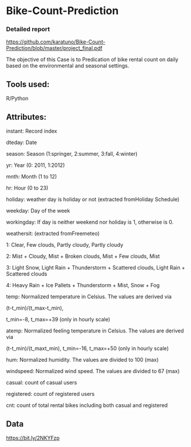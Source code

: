 # Bike-Count-Prediction

### Detailed report
https://github.com/karatuno/Bike-Count-Prediction/blob/master/project_final.pdf

The objective of this Case is to Predication of bike rental count on daily based on the
environmental and seasonal settings.

## Tools used:
R/Python


## Attributes:

instant: Record index

dteday: Date

season: Season (1:springer, 2:summer, 3:fall, 4:winter)

yr: Year (0: 2011, 1:2012)

mnth: Month (1 to 12)

hr: Hour (0 to 23)

holiday: weather day is holiday or not (extracted fromHoliday Schedule)

weekday: Day of the week

workingday: If day is neither weekend nor holiday is 1, otherwise is 0.

weathersit: (extracted fromFreemeteo)

1: Clear, Few clouds, Partly cloudy, Partly cloudy

2: Mist + Cloudy, Mist + Broken clouds, Mist + Few clouds, Mist

3: Light Snow, Light Rain + Thunderstorm + Scattered clouds, Light Rain + Scattered clouds

4: Heavy Rain + Ice Pallets + Thunderstorm + Mist, Snow + Fog

temp: Normalized temperature in Celsius. The values are derived via

(t-t_min)/(t_max-t_min),

t_min=-8, t_max=+39 (only in hourly scale)

atemp: Normalized feeling temperature in Celsius. The values are derived via

(t-t_min)/(t_maxt_min), t_min=-16, t_max=+50 (only in hourly scale)

hum: Normalized humidity. The values are divided to 100 (max)

windspeed: Normalized wind speed. The values are divided to 67 (max)

casual: count of casual users

registered: count of registered users

cnt: count of total rental bikes including both casual and registered


## Data
https://bit.ly/2NKYFzp
